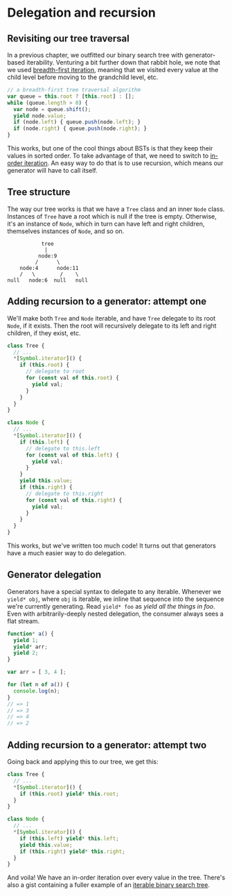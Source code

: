 # Delegation and recursion

## Revisiting our tree traversal

In a previous chapter, we outfitted our binary search tree with generator-based iterability. Venturing a bit further down that rabbit hole, we note that we used [breadth-first iteration](https://en.wikipedia.org/wiki/Breadth-first_search), meaning that we visited every value at the child level before moving to the grandchild level, etc.

```js
// a breadth-first tree traversal algorithm
var queue = this.root ? [this.root] : [];
while (queue.length > 0) {
  var node = queue.shift();
  yield node.value;
  if (node.left) { queue.push(node.left); }
  if (node.right) { queue.push(node.right); }
}
```

This works, but one of the cool things about BSTs is that they keep their values in sorted order. To take advantage of that, we need to switch to [in-order iteration](https://en.wikipedia.org/wiki/Tree_traversal#In-order). An easy way to do that is to use recursion, which means our generator will have to call itself.

## Tree structure

The way our tree works is that we have a `Tree` class and an inner `Node` class. Instances of `Tree` have a root which is null if the tree is empty. Otherwise, it's an instance of `Node`, which in turn can have left and right children, themselves instances of `Node`, and so on.

```
           tree
            |
          node:9
         /      \
    node:4      node:11
    /   \        /    \
null   node:6  null   null
```

## Adding recursion to a generator: attempt one

We'll make both `Tree` and `Node` iterable, and have `Tree` delegate to its root `Node`, if it exists. Then the root will recursively delegate to its left and right children, if they exist, etc.

```js
class Tree {
  // ...
  *[Symbol.iterator]() {
    if (this.root) {
      // delegate to root
      for (const val of this.root) {
        yield val;
      }
    }
  }
}

class Node {
  // ...
  *[Symbol.iterator]() {
    if (this.left) {
      // delegate to this.left
      for (const val of this.left) {
        yield val;
      }
    }
    yield this.value;
    if (this.right) {
      // delegate to this.right
      for (const val of this.right) {
        yield val;
      }
    }
  }
}
```

This works, but we've written too much code! It turns out that generators have a much easier way to do delegation.

## Generator delegation

Generators have a special syntax to delegate to any iterable. Whenever we `yield* obj`, where `obj` is iterable, we inline that sequence into the sequence we're currently generating. Read `yield* foo` as *yield all the things in foo*. Even with arbitrarily-deeply nested delegation, the consumer always sees a flat stream.

```js
function* a() {
  yield 1;
  yield* arr;
  yield 2;
}

var arr = [ 3, 4 ];

for (let n of a()) {
  console.log(n);
}
// => 1
// => 3
// => 4
// => 2
```

## Adding recursion to a generator: attempt two

Going back and applying this to our tree, we get this:

```js
class Tree {
  // ...
  *[Symbol.iterator]() {
    if (this.root) yield* this.root;
  }
}

class Node {
  // ...
  *[Symbol.iterator]() {
    if (this.left) yield* this.left;
    yield this.value;
    if (this.right) yield* this.right;
  }
}
```

And voila! We have an in-order iteration over every value in the tree. There's also a gist containing a fuller example of an [iterable binary search tree](https://gist.github.com/greim/17ccec50e8ac45a35edf08efec5fe059).

